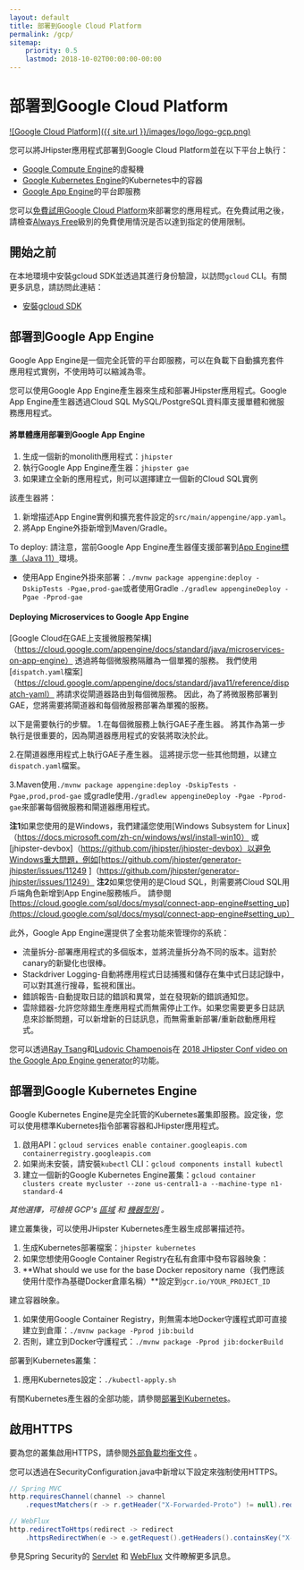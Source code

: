```yaml
---
layout: default
title: 部署到Google Cloud Platform
permalink: /gcp/
sitemap:
    priority: 0.5
    lastmod: 2018-10-02T00:00:00-00:00
---
```


# <i class="fa fa-cloud-upload"></i> 部署到Google Cloud Platform

[![Google Cloud Platform]({{ site.url }}/images/logo/logo-gcp.png)](https://cloud.google.com)

您可以將JHipster應用程式部署到Google Cloud Platform並在以下平台上執行：
- [Google Compute Engine](https://cloud.google.com/compute/)的虛擬機
- [Google Kubernetes Engine](https://cloud.google.com/kubernetes-engine/)的Kubernetes中的容器
- [Google App Engine](https://cloud.google.com/appengine/)的平台即服務

您可以[免費試用Google Cloud Platform](https://cloud.google.com/free)來部署您的應用程式。在免費試用之後，請檢查[Always Free](https://cloud.google.com/free/)級別的免費使用情況是否以達到指定的使用限制。

## 開始之前

在本地環境中安裝gcloud SDK並透過其進行身份驗證，以訪問`gcloud` CLI。有關更多訊息，請訪問此連結：

- [安裝gcloud SDK](https://cloud.google.com/sdk/install)

## 部署到Google App Engine

Google App Engine是一個完全託管的平台即服務，可以在負載下自動擴充套件應用程式實例，不使用時可以縮減為零。

您可以使用Google App Engine產生器來生成和部署JHipster應用程式。Google App Engine產生器透過Cloud SQL MySQL/PostgreSQL資料庫支援單體和微服務應用程式。
#### 將單體應用部署到Google App Engine
1. 生成一個新的monolith應用程式：`jhipster`
1. 執行Google App Engine產生器：`jhipster gae`
1. 如果建立全新的應用程式，則可以選擇建立一個新的Cloud SQL實例

該產生器將：
1. 新增描述App Engine實例和擴充套件設定的`src/main/appengine/app.yaml`。
1. 將App Engine外掛新增到Maven/Gradle。

To deploy:
請注意，當前Google App Engine產生器僅支援部署到[App Engine標準（Java 11）](https://cloud.google.com/appengine/docs/standard/java11/)環境。

- 使用App Engine外掛來部署：`./mvnw package appengine:deploy -DskipTests -Pgae,prod-gae`或者使用Gradle `./gradlew appengineDeploy -Pgae -Pprod-gae`

#### Deploying Microservices to Google App Engine
[Google Cloud在GAE上支援微服務架構]（https://cloud.google.com/appengine/docs/standard/java/microservices-on-app-engine）
透過將每個微服務隔離為一個單獨的服務。 我們使用[`dispatch.yaml`檔案]（https://cloud.google.com/appengine/docs/standard/java11/reference/dispatch-yaml）
將請求從閘道器路由到每個微服務。 因此，為了將微服務部署到GAE，您將需要將閘道器和每個微服務部署為單獨的服務。

以下是需要執行的步驟。
1.在每個微服務上執行GAE子產生器。 將其作為第一步執行是很重要的，因為閘道器應用程式的安裝將取決於此。

2.在閘道器應用程式上執行GAE子產生器。 這將提示您一些其他問題，以建立`dispatch.yaml`檔案。

3.Maven使用`./mvnw package appengine:deploy -DskipTests -Pgae,prod,prod-gae` 或gradle使用`./gradlew appengineDeploy -Pgae -Pprod-gae`來部署每個微服務和閘道器應用程式。

**注1**如果您使用的是Windows，我們建議您使用[Windows Subsystem for Linux]（https://docs.microsoft.com/zh-cn/windows/wsl/install-win10）
或[jhipster-devbox]（https://github.com/jhipster/jhipster-devbox）以避免Windows重大問題，例如[https://github.com/jhipster/generator-jhipster/issues/11249
]（https://github.com/jhipster/generator-jhipster/issues/11249）
**注2**如果您使用的是Cloud SQL，則需要將Cloud SQL用戶端角色新增到App Engine服務帳戶。 請參閱[https://cloud.google.com/sql/docs/mysql/connect-app-engine#setting_up](https://cloud.google.com/sql/docs/mysql/connect-app-engine#setting_up）

此外，Google App Engine還提供了全套功能來管理你的系統：
- 流量拆分-部署應用程式的多個版本，並將流量拆分為不同的版本。這對於canary的新變化也很棒。
- Stackdriver Logging-自動將應用程式日誌捕獲和儲存在集中式日誌記錄中，可以對其進行搜尋，監視和匯出。
- 錯誤報告-自動提取日誌的錯誤和異常，並在發現新的錯誤通知您。
- 雲除錯器-允許您除錯生產應用程式而無需停止工作。如果您需要更多日誌訊息來診斷問題，可以新增新的日誌訊息，而無需重新部署/重新啟動應用程式。

您可以透過[Ray Tsang](https://twitter.com/saturnism)和[Ludovic Champenois](https://twitter.com/ludoch)在 [2018 JHipster Conf video on the Google App Engine generator](https://www.youtube.com/watch?v=J9_MW3HOj5w)的功能。

## 部署到Google Kubernetes Engine

Google Kubernetes Engine是完全託管的Kubernetes叢集即服務。設定後，您可以使用標準Kubernetes指令部署容器和JHipster應用程式。

1. 啟用API：`gcloud services enable container.googleapis.com containerregistry.googleapis.com`
1. 如果尚未安裝，請安裝`kubectl` CLI：`gcloud components install kubectl`
1. 建立一個新的Google Kubernetes Engine叢集：`gcloud container clusters create mycluster --zone us-central1-a --machine-type n1-standard-4`

_其他選擇，可檢視 GCP's [區域](https://cloud.google.com/compute/docs/regions-zones/) 和 [機器型別](https://cloud.google.com/compute/docs/machine-types/) 。_

建立叢集後，可以使用JHipster Kubernetes產生器生成部署描述符。

1. 生成Kubernetes部署檔案：`jhipster kubernetes`
1. 如果您想使用Google Container Registry在私有倉庫中發布容器映象：
  1. **What should we use for the base Docker repository name（我們應該使用什麼作為基礎Docker倉庫名稱）**設定到`gcr.io/YOUR_PROJECT_ID`

建立容器映象。

1. 如果使用Google Container Registry，則無需本地Docker守護程式即可直接建立到倉庫：`./mvnw package -Pprod jib:build`
1. 否則，建立到Docker守護程式：`./mvnw package -Pprod jib:dockerBuild`

部署到Kubernetes叢集：

1. 應用Kubernetes設定：`./kubectl-apply.sh`

有關Kubernetes產生器的全部功能，請參閱[部署到Kubernetes](/kubernetes)。

## 啟用HTTPS

要為您的叢集啟用HTTPS，請參閱[外部負載均衡文件](https://spring-gcp.saturnism.me/deployment/kubernetes/load-balancing/external-load-balancing) 。

您可以透過在SecurityConfiguration.java中新增以下設定來強制使用HTTPS。

```java
// Spring MVC
http.requiresChannel(channel -> channel
    .requestMatchers(r -> r.getHeader("X-Forwarded-Proto") != null).requiresSecure());

// WebFlux
http.redirectToHttps(redirect -> redirect
    .httpsRedirectWhen(e -> e.getRequest().getHeaders().containsKey("X-Forwarded-Proto")));
```

參見Spring Security的 [Servlet](https://docs.spring.io/spring-security/site/docs/5.5.x/reference/html5/#servlet-http-redirect) 和 [WebFlux](https://docs.spring.io/spring-security/site/docs/5.5.x/reference/html5/#webflux-http-redirect) 文件瞭解更多訊息。